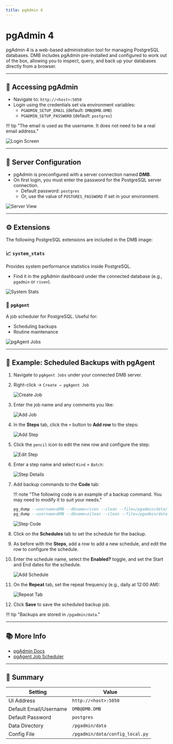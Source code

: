 ```yaml
---
title: pgAdmin 4
---
```


# pgAdmin 4

pgAdmin 4 is a web-based administration tool for managing PostgreSQL databases. DMB includes pgAdmin pre-installed and configured to work out of the box, allowing you to inspect, query, and back up your databases directly from a browser.

---

## 🚪 Accessing pgAdmin
- Navigate to: `http://<host>:5050`
- Login using the credentials set via environment variables:
  - `PGADMIN_SETUP_EMAIL` (default: `DMB@DMB.DMB`)
  - `PGADMIN_SETUP_PASSWORD` (default: `postgres`)

!!! tip "The email is used as the username. It does not need to be a real email address."

![Login Screen](../assets/images/pgadmin/pgadmin-login.png)

---

## 🔐 Server Configuration
- pgAdmin is preconfigured with a server connection named **DMB**.
- On first login, you must enter the password for the PostgreSQL server connection.
  - Default password: `postgres`
  - Or, use the value of `POSTGRES_PASSWORD` if set in your environment.

![Server View](../assets/images/pgadmin/pgadmin-server-view.png)

---

## ⚙️ Extensions
The following PostgreSQL extensions are included in the DMB image:

### 📈 `system_stats`
Provides system performance statistics inside PostgreSQL.
- Find it in the pgAdmin dashboard under the connected database (e.g., `pgadmin` or `riven`).

![System Stats](../assets/images/pgadmin/pgadmin-system-stats.png)

### 📅 `pgAgent`
A job scheduler for PostgreSQL. Useful for:
- Scheduling backups
- Routine maintenance

![pgAgent Jobs](../assets/images/pgadmin/pgadmin-pgagent-jobs.png)

---

## 💾 Example: Scheduled Backups with pgAgent

1. Navigate to `pgAgent Jobs` under your connected DMB server.
2. Right-click → `Create → pgAgent Job`

    ![Create Job](../assets/images/pgadmin/pgadmin-create-job.png)

3. Enter the job name and any comments you like:

    ![Add Job](../assets/images/pgadmin/pgadmin-add-job.png)

4. In the **Steps** tab, click the `+` button to **Add row** to the steps:

    ![Add Step](../assets/images/pgadmin/pgadmin-add-step.png)

5. Click the `pencil` icon to edit the new row and configure the step:

    ![Edit Step](../assets/images/pgadmin/pgadmin-edit-step.png)

6. Enter a step name and select `Kind` = `Batch`:

    ![Step Details](../assets/images/pgadmin/pgadmin-step-details.png)

7. Add backup commands to the **Code** tab:

    !!! note "The following code is an example of a backup command. You may need to modify it to suit your needs."

    ```sql
    pg_dump --username=DMB --dbname=riven --clean --file=/pgadmin/data/riven_backup-`date +%Y-%m-%d-%H-%M-%S`.sql
    pg_dump --username=DMB --dbname=zilean --clean --file=/pgadmin/data/zilean_backup-`date +%Y-%m-%d-%H-%M-%S`.sql
    ```

    ![Step Code](../assets/images/pgadmin/pgadmin-backup-step-code.png)

8. Click on the **Schedules** tab to set the schedule for the backup.

9. As before with the **Steps**, add a row to add a new schedule, and edit the row to configure the schedule.

10. Enter the schedule name, select the **Enabled?** toggle, and set the Start and End dates for the schedule.

    ![Add Schedule](../assets/images/pgadmin/pgadmin-schedule-add.png)

11. On the **Repeat** tab, set the repeat frequency (e.g., daily at 12:00 AM):

    ![Repeat Tab](../assets/images/pgadmin/pgadmin-schedule-repeat.png)

12. Click **Save** to save the scheduled backup job.

!!! tip "Backups are stored in `/pgadmin/data`."

---

## 📚 More Info
- [pgAdmin Docs](https://www.pgadmin.org/docs/pgadmin4/latest/index.html)
- [pgAgent Job Scheduler](https://www.pgadmin.org/docs/pgadmin4/development/pgagent_jobs.html)

---

## 🧠 Summary
| Setting                | Value                |
|------------------------|----------------------|
| UI Address             | `http://<host>:5050` |
| Default Email/Username| `DMB@DMB.DMB`         |
| Default Password       | `postgres`           |
| Data Directory         | `/pgadmin/data`      |
| Config File            | `/pgadmin/data/config_local.py` |
